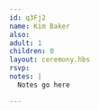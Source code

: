 ```yaml
---
id: q3Fj2
name: Kim Baker
also:
adult: 1
children: 0
layout: ceremony.hbs
rsvp:
notes: |
  Notes go here

---
```

